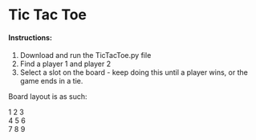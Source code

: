 # Tic Tac Toe

#### Instructions:
1. Download and run the TicTacToe.py file
2. Find a player 1 and player 2
3. Select a slot on the board - keep doing this until a player wins, or the game ends in a tie.

Board layout is as such:

1 2 3   
4 5 6   
7 8 9   
